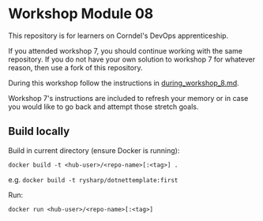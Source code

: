 # Workshop Module 08

This repository is for learners on Corndel's DevOps apprenticeship.

If you attended workshop 7, you should continue working with the same repository. If you do not have your own solution to workshop 7 for whatever reason, then use a fork of this repository.

During this workshop follow the instructions in [during_workshop_8.md](./during_workshop_8.md).

Workshop 7's instructions are included to refresh your memory or in case you would like to go back and attempt those stretch goals.

## Build locally

Build in current directory (ensure Docker is running):

`docker build -t <hub-user>/<repo-name>[:<tag>] .`

e.g. `docker build -t rysharp/dotnettemplate:first`

Run:

`docker run <hub-user>/<repo-name>[:<tag>]`
